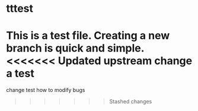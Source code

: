 # tttest
This is a test file.
Creating a new branch is quick and simple.
<<<<<<< Updated upstream
change a test
=======
change test
how to modify bugs
>>>>>>> Stashed changes

